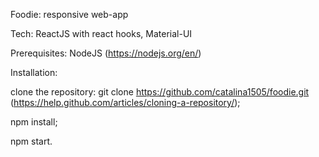 Foodie: responsive web-app

Tech: ReactJS with react hooks, Material-UI

Prerequisites: NodeJS (https://nodejs.org/en/)

Installation:

clone the repository: git clone https://github.com/catalina1505/foodie.git
  (https://help.github.com/articles/cloning-a-repository/);

npm install;

npm start.
